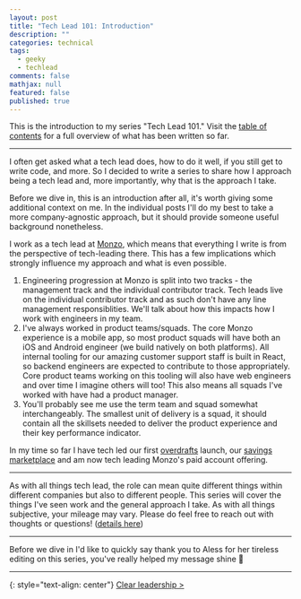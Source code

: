 ```yaml
---
layout: post
title: "Tech Lead 101: Introduction"
description: ""
categories: technical
tags:
  - geeky
  - techlead
comments: false
mathjax: null
featured: false
published: true
---
```


This is the introduction to my series "Tech Lead 101." Visit the [table of contents]({{site.url}}/technical/tech-lead-101) for a full overview of what has been written so far.

----

I often get asked what a tech lead does, how to do it well, if you still get to write code, and more. So I decided to write a series to share how I approach being a tech lead and, more importantly, why that is the approach I take.

Before we dive in, this is an introduction after all, it's worth giving some additional context on me. In the individual posts I'll do my best to take a more company-agnostic approach, but it should provide someone useful background nonetheless.

I work as a tech lead at [Monzo](https://monzo.com/), which means that everything I write is from the perspective of tech-leading there. This has a few implications which strongly influence my approach and what is even possible.

1. Engineering progression at Monzo is split into two tracks - the management track and the individual contributor track. Tech leads live on the individual contributor track and as such don't have any line management responsiblities. We'll talk about how this impacts how I work with engineers in my team.
 2. I've always worked in product teams/squads. The core Monzo experience is a mobile app, so most product squads will have both an iOS and Android engineer (we build natively on both platforms). All internal tooling for our amazing customer support staff is built in React, so backend engineers are expected to contribute to those appropriately. Core product teams working on this tooling will also have web engineers and over time I imagine others will too! This also means all squads I've worked with have had a product manager.
3. You'll probably see me use the term team and squad somewhat interchangeably. The smallest unit of delivery is a squad, it should contain all the skillsets needed to deliver the product experience and their key performance indicator.

 In my time so far I have tech led our first [overdrafts](https://monzo.com/blog/2018/04/09/making-overdrafts-available) launch, our [savings marketplace](https://monzo.com/blog/2019/04/26/savings-marketplace) and am now tech leading Monzo's paid account offering.

----

As with all things tech lead, the role can mean quite different things within different companies but also to different people. This series will cover the things I've seen work and the general approach I take. As with all things subjective, your mileage may vary. Please do feel free to reach out with thoughts or questions! ([details here]({{site.url}}/about))

----

Before we dive in I'd like to quickly say thank you to Aless for her tireless editing on this series, you've really helped my message shine 🙏

----

{: style="text-align: center"}
[Clear leadership >]({{site.url}}/technical/tech-lead-101-clear-leadership)
